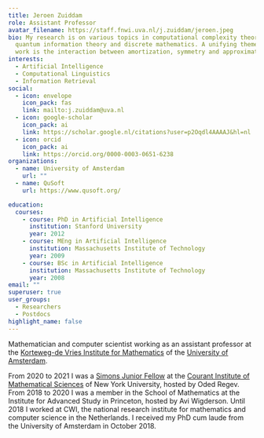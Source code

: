```yaml
---
title: Jeroen Zuiddam
role: Assistant Professor
avatar_filename: https://staff.fnwi.uva.nl/j.zuiddam/jeroen.jpeg
bio: My research is on various topics in computational complexity theory,
  quantum information theory and discrete mathematics. A unifying theme in my
  work is the interaction between amortization, symmetry and approximation.
interests:
  - Artificial Intelligence
  - Computational Linguistics
  - Information Retrieval
social:
  - icon: envelope
    icon_pack: fas
    link: mailto:j.zuiddam@uva.nl
  - icon: google-scholar
    icon_pack: ai
    link: https://scholar.google.nl/citations?user=p2Oqdl4AAAAJ&hl=nl
  - icon: orcid
    icon_pack: ai
    link: https://orcid.org/0000-0003-0651-6238
organizations:
  - name: University of Amsterdam
    url: ""
  - name: QuSoft
    url: https://www.qusoft.org/

education:
  courses:
    - course: PhD in Artificial Intelligence
      institution: Stanford University
      year: 2012
    - course: MEng in Artificial Intelligence
      institution: Massachusetts Institute of Technology
      year: 2009
    - course: BSc in Artificial Intelligence
      institution: Massachusetts Institute of Technology
      year: 2008
email: ""
superuser: true
user_groups:
  - Researchers
  - Postdocs
highlight_name: false
---
```

Mathematician and computer scientist working as an assistant professor at the [Korteweg-de Vries Institute for Mathematics](https://staff.fnwi.uva.nl/j.zuiddam/kdvi.uva.nl) of the [University of Amsterdam](https://staff.fnwi.uva.nl/j.zuiddam/uva.nl).

From 2020 to 2021 I was a [Simons Junior Fellow](https://www.simonsfoundation.org/simons-society-of-fellows/) at the [Courant Institute of Mathematical Sciences](https://www.courant.nyu.edu/) of New York University, hosted by Oded Regev. From 2018 to 2020 I was a member in the School of Mathematics at the Institute for Advanced Study in Princeton, hosted by Avi Wigderson. Until 2018 I worked at CWI, the national research institute for mathematics and computer science in the Netherlands. I received my PhD cum laude from the University of Amsterdam in October 2018.
